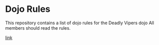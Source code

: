 Dojo Rules
==========

This repository contains a list of dojo rules for the Deadly Vipers dojo
All members should read the rules.

[link](https://github.com/deadlyvipers)
